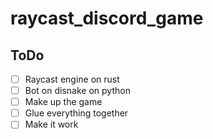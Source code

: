 # raycast_discord_game

## ToDo

 - [ ] Raycast engine on rust
 - [ ] Bot on disnake on python
 - [ ] Make up the game
 - [ ] Glue everything together
 - [ ] Make it work
